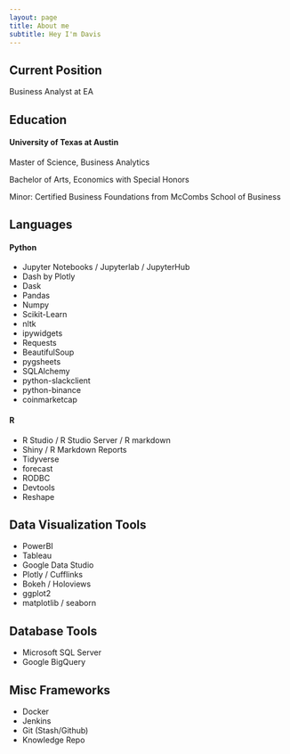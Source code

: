 ```yaml
---
layout: page
title: About me
subtitle: Hey I'm Davis
---
```


Current Position
---
Business Analyst at EA

Education
---
#### University of Texas at Austin
Master of Science, Business Analytics

Bachelor of Arts, Economics with Special Honors

  Minor: Certified Business Foundations from McCombs School of Business
  
Languages
---
#### Python
* Jupyter Notebooks / Jupyterlab / JupyterHub
* Dash by Plotly
* Dask
* Pandas
* Numpy
* Scikit-Learn
* nltk
* ipywidgets
* Requests
* BeautifulSoup
* pygsheets
* SQLAlchemy
* python-slackclient
* python-binance
* coinmarketcap
#### R
* R Studio / R Studio Server / R markdown
* Shiny / R Markdown Reports
* Tidyverse
* forecast
* RODBC
* Devtools
* Reshape

Data Visualization Tools
---
* PowerBI
* Tableau
* Google Data Studio
* Plotly / Cufflinks
* Bokeh / Holoviews
* ggplot2
* matplotlib / seaborn

Database Tools
---
* Microsoft SQL Server
* Google BigQuery

Misc Frameworks
---
* Docker
* Jenkins
* Git (Stash/Github)
* Knowledge Repo


